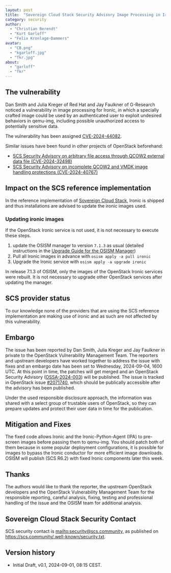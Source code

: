 ```yaml
---
layout: post
title:  "Sovereign Cloud Stack Security Advisory Image Processing in Ironic (CVE-2024-44082)"
category: security
author:
  - "Christian Berendt"
  - "Kurt Garloff"
  - "Felix Kronlage-Dammers"
avatar:
  - "CB.png"
  - "kgarloff.jpg"
  - "fkr.jpg"
about:
  - "garloff"
  - "fkr"
---
```


## The vulnerability

Dan Smith and Julia Kreger of Red Hat and Jay Faulkner of G-Research
noticed a vulnerability in image processing for Ironic, in which a
specially crafted image could be used by an authenticated user to
exploit undesired behaviors in qemu-img, including possible unauthorized
access to potentially sensitive data.

The vulnerability has been assigned [CVE-2024-44082](https://cve.report/CVE-2024-44082).

Similar issues have been found in other projects of OpenStack beforehand:

* [SCS Security Advisory on arbitrary file access through QCOW2 external data file (CVE-2024-32498)](https://scs.community/security/2024/07/02/cve-2024-32498/)
* [SCS Security Advisory on incomplete QCOW2 and VMDK image handling protections (CVE-2024-40767)](https://scs.community/security/2024/07/23/cve-2024-40767/)

## Impact on the SCS reference implementation

In the reference implementation of [Sovereign Cloud Stack](https://scs.community/),
Ironic is shipped and thus installations are advised to update the ironic images used.

### Updating ironic images

If the OpenStack Ironic service is not used, it is not necessary to execute these steps.

1. update the OSISM manager to version `7.1.3` as usual (detailed instructions in
   the [Upgrade Guide for the OSISM Manager](https://osism.tech/docs/guides/upgrade-guide/manager))
2. Pull all Ironic images in advance with `osism apply -a pull ironic`
3. Upgrade the Ironic service with `osism apply -a upgrade ironic`

In release 7.1.3 of OSISM, only the images of the OpenStack Ironic services were rebuilt.
It is not necessary to upgrade other OpenStack services after updating the manager.

## SCS provider status

To our knowledge none of the providers that are using the SCS reference implementation
are making use of ironic and as such are not affected by this vulnerability.

## Embargo

The issue has been reported by Dan Smith, Julia Kreger and Jay Faulkner in private to
the OpenStack  Vulnerability Management Team.
The reporters and upstream developers have worked together to address
the issue with fixes and an embargo date
has been set to Wednesday, 2024-09-04, 1600 UTC.
At this point in time, the patches will get merged and an OpenStack Security Advisory
([OSSA-2024-003](https://security.openstack.org/ossa/OSSA-2024-004.html)) will
be published. The issue is tracked in OpenStack issue
[#2071740](https://launchpad.net/bugs/2071740), which should be
publically accessible after the advisory has been published.

Under the used responsible disclosure approach, the information was shared with
a select group of trustable users of OpenStack, so they can prepare updates and
protect their user data in time for the publication.


## Mitigation and Fixes

The fixed code allows Ironic and the Ironic-Python-Agent (IPA) to pre-screen images
before passing them to qemu-img. You should patch both of them because in some popular
deployment configurations, it is possible for images to bypass the
Ironic conductor for more efficient image downloads.
OSISM will publish  (SCS R6.2) with fixed Ironic components later this week.


## Thanks

The authors would like to thank the reporter, the upstream
OpenStack developers and the OpenStack Vulnerability Management Team for the
responsible reporting, careful analysis, fixing, testing and professional
handling of the issue and the OSISM team for additional analysis.

## Sovereign Cloud Stack Security Contact

SCS security contact is <mailto:security@scs.community>, as published on
<https://scs.community/.well-known/security.txt>.

## Version history

* Initial Draft, v0.1, 2024-09-01, 08:15 CEST.
  

